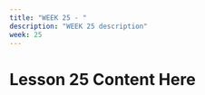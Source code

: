 ```yaml
---
title: "WEEK 25 - " 
description: "WEEK 25 description"
week: 25
---
```


# Lesson  25 Content Here
